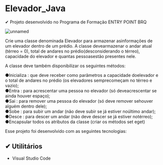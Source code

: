 # Elevador_Java

✔ Projeto desenvolvido no Programa de Formação ENTRY POINT BRQ

![unnamed](https://user-images.githubusercontent.com/82888848/191596328-e1273448-558c-4e59-8954-597b1bd762f9.png)


Crie uma classe denominada Elevador para armazenar asinformações de um elevador dentro de um prédio. A classe devearmazenar o andar atual (térreo = 0), total de andares no prédio(desconsiderando o térreo), capacidade do elevador e quantas pessoasestão presentes nele. <br>

A classe deve também disponibilizar os seguintes métodos:

●Inicializa : que deve receber como parâmetros a capacidade doelevador e o total de andares no prédio (os elevadores semprecomeçam no térreo e vazio);<br>
●Entra : para acrescentar uma pessoa no elevador (só deveacrescentar se ainda houver espaço);<br>
●Sai : para remover uma pessoa do elevador (só deve remover sehouver alguém dentro dele);<br>
●Sobe : para subir um andar (não deve subir se já estiver noúltimo andar);<br>
●Desce : para descer um andar (não deve descer se já estiver notérreo);<br>
●Encapsular todos os atributos da classe (criar os métodos set eget)

Esse projeto foi desenvolvido com as seguintes tecnologias:

## ✔ Utilitários

- Visual Studio Code

